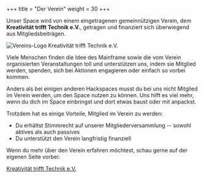 +++
title = "Der Verein"
weight = 30
+++

Unser Space wird von einem eingetragenen gemeinnützigen Verein, dem
**Kreativität trifft Technik e.V.**, getragen und finanziert sich überwiegend
aus Mitgliedsbeiträgen.

![Vereins-Logo Kreativität trifft Technik e.V.](/media/img/logo-ktt.png)

Viele Menschen finden die Idee des Mainframe sowie die vom Verein organisierten
Veranstaltungen toll und unterstützen uns, indem sie Mitglied werden, spenden,
sich bei Aktionen engagieren oder einfach so vorbei kommen.

Anders als bei einigen anderen Hackspaces musst du bei uns nicht Mitglied
im Verein werden, um den Space nutzen zu können. Uns hilft es viel mehr, wenn du
dich im Space einbringst und dort etwas baust oder mit anpackst.

Trotzdem hat es einige Vorteile, Mitglied im Verein zu werden:

* Du erhältst Stimmrecht auf unserer Mitgliederversammlung -- sowohl aktives als auch passives
* Du unterstützt den Verein langfristig finanziell

Wenn du mehr über den Verein erfahren möchtest, schau gerne auf der eigenen
Seite vorbei:

[Kreativität trifft Technik e.V.](/verein/membership)

